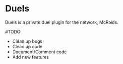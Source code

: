 # Duels
Duels is a private duel plugin for the network, McRaids.

#TODO
- Clean up bugs
- Clean up code
- Document/Comment code
- Add new features 
